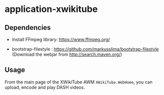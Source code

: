 # application-xwikitube

##  Dependencies

* Install FFmpeg library: https://www.ffmpeg.org/

* bootstrap-filestyle : https://github.com/markusslima/bootstrap-filestyle (Download the webjar from http://search.maven.org/)

## Usage

From the main page of the XWikiTube AWM ```XWikiTube.WebHome```, you can upload, encode and play DASH videos.
